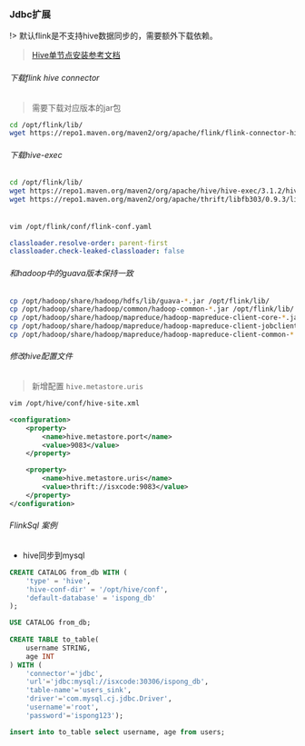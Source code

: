 ### Jdbc扩展

!> 默认flink是不支持hive数据同步的，需要额外下载依赖。

> [Hive单节点安装参考文档](https://ispong.isxcode.com/hadoop/hive/hive%20%E5%8D%95%E8%8A%82%E7%82%B9%E5%AE%89%E8%A3%85/)

###### 下载flink hive connector

> 需要下载对应版本的jar包

```bash
cd /opt/flink/lib/
wget https://repo1.maven.org/maven2/org/apache/flink/flink-connector-hive_2.12/1.14.0/flink-connector-hive_2.12-1.14.0.jar
```

###### 下载hive-exec

```bash
cd /opt/flink/lib/
wget https://repo1.maven.org/maven2/org/apache/hive/hive-exec/3.1.2/hive-exec-3.1.2.jar
wget https://repo1.maven.org/maven2/org/apache/thrift/libfb303/0.9.3/libfb303-0.9.3.jar
```

###### 

```bash
vim /opt/flink/conf/flink-conf.yaml
```

```yml
classloader.resolve-order: parent-first
classloader.check-leaked-classloader: false
```

###### 和hadoop中的guava版本保持一致

```bash
cp /opt/hadoop/share/hadoop/hdfs/lib/guava-*.jar /opt/flink/lib/
cp /opt/hadoop/share/hadoop/common/hadoop-common-*.jar /opt/flink/lib/
cp /opt/hadoop/share/hadoop/mapreduce/hadoop-mapreduce-client-core-*.jar /opt/flink/lib/
cp /opt/hadoop/share/hadoop/mapreduce/hadoop-mapreduce-client-jobclient-*.jar /opt/flink/lib/
cp /opt/hadoop/share/hadoop/mapreduce/hadoop-mapreduce-client-common-*.jar /opt/flink/lib/
```

###### 修改hive配置文件

> 新增配置 `hive.metastore.uris`

```bash
vim /opt/hive/conf/hive-site.xml
```

```xml
<configuration>
    <property>
        <name>hive.metastore.port</name>
        <value>9083</value>
    </property>

    <property>
        <name>hive.metastore.uris</name>
        <value>thrift://isxcode:9083</value>
    </property>
</configuration>
```

###### FlinkSql 案例

- hive同步到mysql

```sql
CREATE CATALOG from_db WITH (
    'type' = 'hive',
    'hive-conf-dir' = '/opt/hive/conf',
    'default-database' = 'ispong_db'
);

USE CATALOG from_db;
            
CREATE TABLE to_table(
    username STRING,
    age INT
) WITH (
    'connector'='jdbc',
    'url'='jdbc:mysql://isxcode:30306/ispong_db',
    'table-name'='users_sink',
    'driver'='com.mysql.cj.jdbc.Driver',
    'username'='root',
    'password'='ispong123');

insert into to_table select username, age from users;
```
